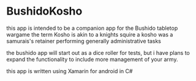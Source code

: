 # BushidoKosho

this app is intended to be a companion app for the Bushido tabletop wargame
the term Kosho is akin to a knights squire a kosho was a samurais's retainer performing generally administrative tasks

the bushido app will start out as a dice roller for tests, but i have plans to expand the functionality to include more management of your army.


this app is written using Xamarin for android in C#
